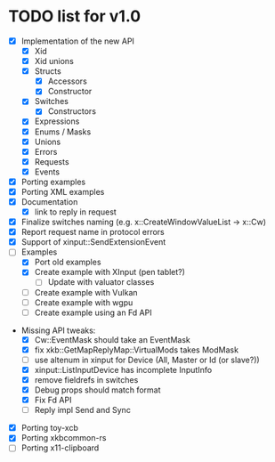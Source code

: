 # TODO list for v1.0

 - [x] Implementation of the new API
    - [x] Xid
    - [x] Xid unions
    - [x] Structs
        - [x] Accessors
        - [x] Constructor
    - [x] Switches
        - [x] Constructors
    - [x] Expressions
    - [x] Enums / Masks
    - [x] Unions
    - [x] Errors
    - [x] Requests
    - [x] Events
 - [x] Porting examples
 - [x] Porting XML examples
 - [x] Documentation
    - [x] link to reply in request
 - [x] Finalize switches naming (e.g. x::CreateWindowValueList -> x::Cw)
 - [x] Report request name in protocol errors
 - [x] Support of xinput::SendExtensionEvent
 - [ ] Examples
    - [x] Port old examples
    - [x] Create example with XInput (pen tablet?)
        - [ ] Update with valuator classes
    - [ ] Create example with Vulkan
    - [ ] Create example with wgpu
    - [ ] Create example using an Fd API
 - Missing API tweaks:
    - [x] Cw::EventMask should take an EventMask
    - [x] fix xkb::GetMapReplyMap::VirtualMods takes ModMask
    - [ ] use altenum in xinput for Device (All, Master or Id (or slave?))
    - [x] xinput::ListInputDevice has incomplete InputInfo
    - [x] remove fieldrefs in switches
    - [x] Debug props should match format
    - [x] Fix Fd API
    - [ ] Reply impl Send and Sync
 - [x] Porting toy-xcb
 - [x] Porting xkbcommon-rs
 - [ ] Porting x11-clipboard
